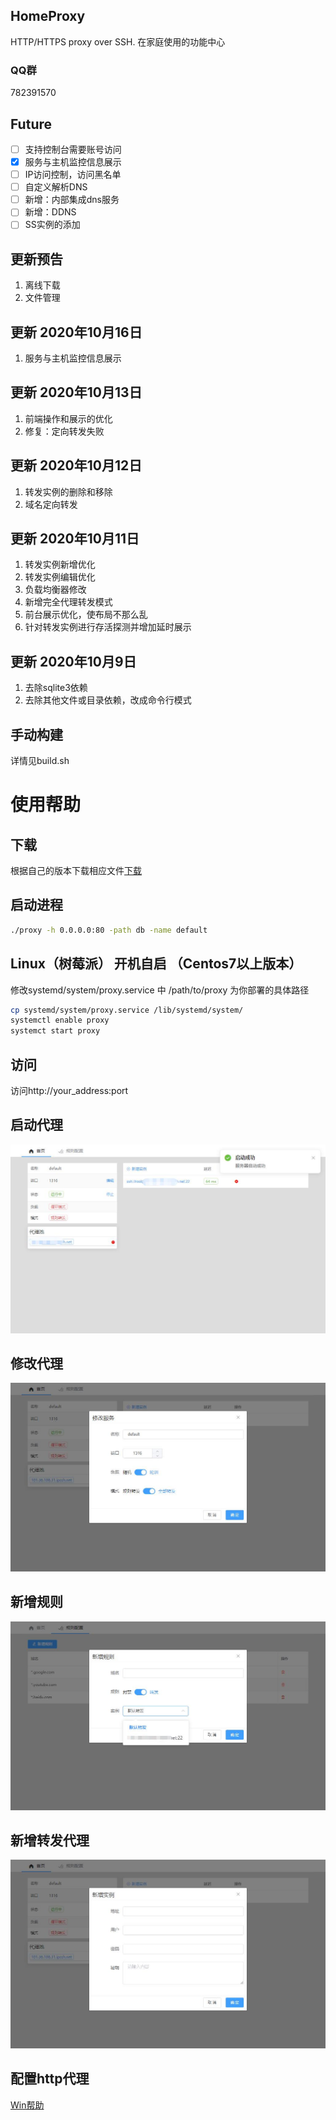 ## HomeProxy
HTTP/HTTPS proxy over SSH. 在家庭使用的功能中心

### QQ群
782391570

## Future
- [ ] 支持控制台需要账号访问
- [x] 服务与主机监控信息展示
- [ ] IP访问控制，访问黑名单
- [ ] 自定义解析DNS
- [ ] 新增：内部集成dns服务
- [ ] 新增：DDNS
- [ ] SS实例的添加

## 更新预告
1. 离线下载
2. 文件管理

## 更新 2020年10月16日
1. 服务与主机监控信息展示

## 更新 2020年10月13日 
1. 前端操作和展示的优化
2. 修复：定向转发失败

## 更新 2020年10月12日
1. 转发实例的删除和移除
2. 域名定向转发

## 更新 2020年10月11日
1. 转发实例新增优化
2. 转发实例编辑优化
3. 负载均衡器修改
4. 新增完全代理转发模式
5. 前台展示优化，使布局不那么乱
6. 针对转发实例进行存活探测并增加延时展示

## 更新 2020年10月9日
1. 去除sqlite3依赖 
2. 去除其他文件或目录依赖，改成命令行模式

## 手动构建
详情见build.sh

# 使用帮助
## 下载
根据自己的版本下载相应文件[下载](https://gitee.com/Dukeshi/home-proxy/releases)

## 启动进程
```bash
./proxy -h 0.0.0.0:80 -path db -name default
```
## Linux（树莓派） 开机自启 （Centos7以上版本）
修改systemd/system/proxy.service 中 /path/to/proxy 为你部署的具体路径

```bash
cp systemd/system/proxy.service /lib/systemd/system/
systemctl enable proxy
systemct start proxy
```
## 访问
访问http://your_address:port

## 启动代理
![](/pic/start.jpg)

## 修改代理
![](/pic/modify_server.jpg)

## 新增规则
![](/pic/add_role.jpg)

## 新增转发代理
![](/pic/add_instance.jpg)

## 配置http代理
[Win帮助](https://jingyan.baidu.com/article/72ee561a053a87e16138dfed.html)